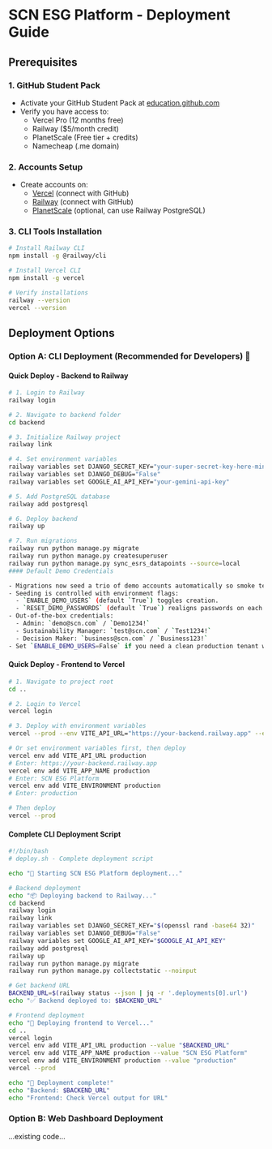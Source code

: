 # SCN ESG Platform - Deployment Guide

## Prerequisites

### 1. GitHub Student Pack
- Activate your GitHub Student Pack at [education.github.com](https://education.github.com)
- Verify you have access to:
  - Vercel Pro (12 months free)
  - Railway ($5/month credit)
  - PlanetScale (Free tier + credits)
  - Namecheap (.me domain)

### 2. Accounts Setup
- Create accounts on:
  - [Vercel](https://vercel.com) (connect with GitHub)
  - [Railway](https://railway.app) (connect with GitHub)
  - [PlanetScale](https://planetscale.com) (optional, can use Railway PostgreSQL)

### 3. CLI Tools Installation
```bash
# Install Railway CLI
npm install -g @railway/cli

# Install Vercel CLI
npm install -g vercel

# Verify installations
railway --version
vercel --version
```

## Deployment Options

### Option A: CLI Deployment (Recommended for Developers) 🚀

#### Quick Deploy - Backend to Railway
```bash
# 1. Login to Railway
railway login

# 2. Navigate to backend folder
cd backend

# 3. Initialize Railway project
railway link

# 4. Set environment variables
railway variables set DJANGO_SECRET_KEY="your-super-secret-key-here-min-50-chars"
railway variables set DJANGO_DEBUG="False"
railway variables set GOOGLE_AI_API_KEY="your-gemini-api-key"

# 5. Add PostgreSQL database
railway add postgresql

# 6. Deploy backend
railway up

# 7. Run migrations
railway run python manage.py migrate
railway run python manage.py createsuperuser
railway run python manage.py sync_esrs_datapoints --source=local
#### Default Demo Credentials

- Migrations now seed a trio of demo accounts automatically so smoke tests succeed immediately after deploy.
- Seeding is controlled with environment flags:
  - `ENABLE_DEMO_USERS` (default `True`) toggles creation.
  - `RESET_DEMO_PASSWORDS` (default `True`) realigns passwords on each migrate.
- Out-of-the-box credentials:
  - Admin: `demo@scn.com` / `Demo1234!`
  - Sustainability Manager: `test@scn.com` / `Test1234!`
  - Decision Maker: `business@scn.com` / `Business123!`
- Set `ENABLE_DEMO_USERS=False` if you need a clean production tenant without sample accounts.
```

#### Quick Deploy - Frontend to Vercel
```bash
# 1. Navigate to project root
cd ..

# 2. Login to Vercel
vercel login

# 3. Deploy with environment variables
vercel --prod --env VITE_API_URL="https://your-backend.railway.app" --env VITE_APP_NAME="SCN ESG Platform" --env VITE_ENVIRONMENT="production"

# Or set environment variables first, then deploy
vercel env add VITE_API_URL production
# Enter: https://your-backend.railway.app
vercel env add VITE_APP_NAME production  
# Enter: SCN ESG Platform
vercel env add VITE_ENVIRONMENT production
# Enter: production

# Then deploy
vercel --prod
```

#### Complete CLI Deployment Script
```bash
#!/bin/bash
# deploy.sh - Complete deployment script

echo "🚀 Starting SCN ESG Platform deployment..."

# Backend deployment
echo "📦 Deploying backend to Railway..."
cd backend
railway login
railway link
railway variables set DJANGO_SECRET_KEY="$(openssl rand -base64 32)"
railway variables set DJANGO_DEBUG="False"
railway variables set GOOGLE_AI_API_KEY="$GOOGLE_AI_API_KEY"
railway add postgresql
railway up
railway run python manage.py migrate
railway run python manage.py collectstatic --noinput

# Get backend URL
BACKEND_URL=$(railway status --json | jq -r '.deployments[0].url')
echo "✅ Backend deployed to: $BACKEND_URL"

# Frontend deployment
echo "🎨 Deploying frontend to Vercel..."
cd ..
vercel login
vercel env add VITE_API_URL production --value "$BACKEND_URL"
vercel env add VITE_APP_NAME production --value "SCN ESG Platform"
vercel env add VITE_ENVIRONMENT production --value "production"
vercel --prod

echo "🎉 Deployment complete!"
echo "Backend: $BACKEND_URL"
echo "Frontend: Check Vercel output for URL"
```

### Option B: Web Dashboard Deployment

...existing code...

